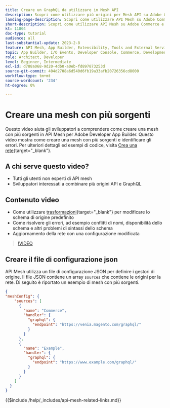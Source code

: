```yaml
---
title: Creare un GraphQL da utilizzare in Mesh API
description: Scopri come utilizzare più origini per Mesh API su Adobe Commerce e  [!DNL Adobe App Builder]. Scopri alcuni errori comuni e come risolverli.
landing-page-description: Scopri come utilizzare API Mesh su Adobe Commerce e  [!DNL Adobe App Builder]. Scopri come creare una rete con più origini e come risolvere alcuni errori comuni.
short-description: Scopri come utilizzare API Mesh su Adobe Commerce e  [!DNL Adobe App Builder]. Scopri come creare una rete con più origini e come risolvere alcuni errori comuni.
kt: 11804
doc-type: tutorial
audience: all
last-substantial-update: 2023-2-8
feature: API Mesh, App Builder, Extensibility, Tools and External Services, Backend Development
topic: App Builder, I/O Events, Developer Console, Commerce, Development, Integrations
role: Architect, Developer
level: Beginner, Intermediate
exl-id: d788a068-9d20-4db0-a0eb-fd897873253d
source-git-commit: 404d2708a6d540d6fb19a33afb20726356cd8000
workflow-type: tm+mt
source-wordcount: '234'
ht-degree: 0%

---
```


# Creare una mesh con più sorgenti

Questo video aiuta gli sviluppatori a comprendere come creare una mesh con più sorgenti in API Mesh per Adobe Developer App Builder. Questo video mostra come creare una mesh con più sorgenti e identificare gli errori. Per ulteriori dettagli ed esempi di codice, visita [Crea una rete](https://developer.adobe.com/graphql-mesh-gateway/gateway/create-mesh/#create-a-mesh-1){target="_blank"}.

## A chi serve questo video?

* Tutti gli utenti non esperti di API mesh
* Sviluppatori interessati a combinare più origini API e GraphQL

## Contenuto video

* Come utilizzare [trasformazioni](https://developer.adobe.com/graphql-mesh-gateway/gateway/transforms/){target="_blank"} per modificare lo schema di origine predefinito
* Come risolvere gli errori, ad esempio conflitti di nomi, disponibilità dello schema e altri problemi di sintassi dello schema
* Aggiornamento della rete con una configurazione modificata

>[!VIDEO](https://video.tv.adobe.com/v/3414125?quality=12&learn=on)

## Creare il file di configurazione json

API Mesh utilizza un file di configurazione JSON per definire i gestori di origine. Il file JSON contiene un array `sources` che contiene le origini per la rete. Di seguito è riportato un esempio di mesh con più sorgenti.

```json
{
"meshConfig": {
    "sources": [
      {
        "name": "Commerce",
        "handler": {
          "graphql": {
            "endpoint": "https://venia.magento.com/graphql/"
          }
        }
      },
      {
        "name": "Example",
        "handler": {
          "graphql": {
            "endpoint": "https://www.example.com/graphql/"
          }
        }
      }
    ]
  }
}
```

{{$include /help/_includes/api-mesh-related-links.md}}
